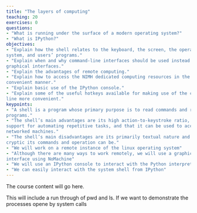 ```yaml
---
title: "The layers of computing"
teaching: 20
exercises: 0
questions:
- "What is running under the surface of a modern operating system?"
- "What is IPython?"
objectives:
- "Explain how the shell relates to the keyboard, the screen, the operating
system, and users’ programs."
- "Explain when and why command-line interfaces should be used instead of
graphical interfaces."
- "Explain the advantages of remote computing."
- "Explain how to access the NIMH dedicated computing resources in the most
convenient manner."
- "Explain basic use of the IPython console."
- "Explain some of the useful hotkeys available for making use of the command
line more convenient."
keypoints:
- "A shell is a program whose primary purpose is to read commands and run other
programs."
- "The shell’s main advantages are its high action-to-keystroke ratio, its
support for automating repetitive tasks, and that it can be used to access
networked machines."
- "The shell’s main disadvantages are its primarily textual nature and how
cryptic its commands and operation can be."
- "We will work on a remote instance of the linux operating system"
- "Although there are many ways to work remotely, we will use a graphical
interface using NoMachine"
- "We will use an IPython console to interact with the Python interpretter"
- "We can easily interact with the system shell from IPython"
---
```


The course content will go here.

This will include a run through of pwd and ls. If we want to demonstrate the
processes opene by system calls
